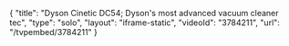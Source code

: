 {
    "title": "Dyson Cinetic DC54; Dyson's most advanced vacuum cleaner tec",
    "type": "solo",
    "layout": "iframe-static",
    "videoId": "3784211",
    "url": "\/tvpembed\/3784211"
}